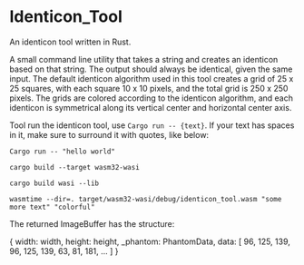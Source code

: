 # Identicon_Tool
An identicon tool written in Rust.

A small command line utility that takes a string and creates an identicon based on that string. The output should always be identical, given the same input. The default identicon algorithm used in this tool creates a grid of 25 x 25 squares, with each square 10 x 10 pixels, and the total grid is 250 x 250 pixels. The grids are colored according to the identicon algorithm, and each identicon is symmetrical along its vertical center and horizontal center axis.

Tool run the identicon tool, use `Cargo run -- {text}`. If your text has spaces in it, make sure to surround it with quotes, like below:

`Cargo run -- "hello world"`

`cargo build --target wasm32-wasi`

`cargo build wasi --lib`

`wasmtime --dir=. target/wasm32-wasi/debug/identicon_tool.wasm "some more text" "colorful"`

The returned ImageBuffer has the structure:

{
    width: width,
    height: height,
    _phantom: PhantomData,
    data: [
        96,
        125,
        139,
        96,
        125,
        139,
        63,
        81,
        181,
        ...
    ]
}

